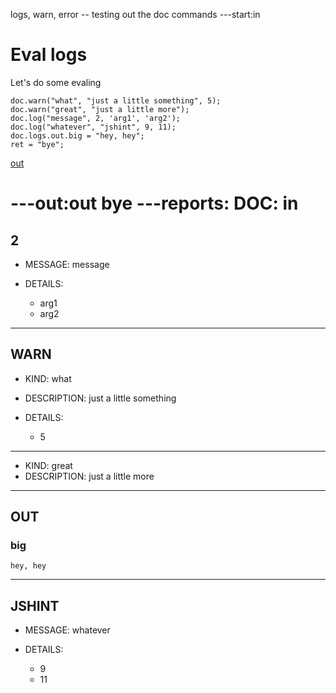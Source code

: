 logs, warn, error -- testing out the doc commands
---start:in
# Eval logs

Let's do some evaling

    doc.warn("what", "just a little something", 5);
    doc.warn("great", "just a little more");
    doc.log("message", 2, 'arg1', 'arg2');
    doc.log("whatever", "jshint", 9, 11);
    doc.logs.out.big = "hey, hey";
    ret = "bye";

[out](# "save: | evil")

---out:out
bye
---reports:
DOC: in
===
## 2

* MESSAGE: message
* DETAILS:

    * arg1
    * arg2
* * *
## WARN

* KIND: what
* DESCRIPTION: just a little something
* DETAILS:

    * 5
* * *

* KIND: great
* DESCRIPTION: just a little more
* * *
## OUT
### big
`````
hey, hey
`````
* * *
## JSHINT

* MESSAGE: whatever
* DETAILS:

    * 9
    * 11
